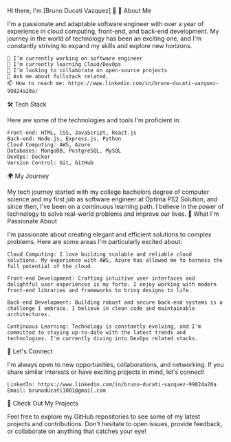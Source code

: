 Hi there, I'm [Bruno Ducati Vazquez] 👋
🚀 About Me

I'm a passionate and adaptable software engineer with over a year of experience in cloud computing, front-end, and back-end development. My journey in the world of technology has been an exciting one, and I'm constantly striving to expand my skills and explore new horizons.

    🔭 I’m currently working on software engineer
    🌱 I’m currently learning Cloud/DevOps
    👯 I’m looking to collaborate on open-source projects
    💬 Ask me about fullstack related.
    📫 How to reach me: https://www.linkedin.com/in/bruno-ducati-vazquez-99824a20a/

🛠️ Tech Stack

Here are some of the technologies and tools I'm proficient in:

    Front-end: HTML, CSS, JavaScript, React.js
    Back-end: Node.js, Express.js, Python
    Cloud Computing: AWS, Azure
    Databases: MongoDB, PostgreSQL, MySQL
    DevOps: Docker
    Version Control: Git, GitHub

🌍 My Journey

My tech journey started with my college bachelors degree of computer science and my first job as software engineer at Optima PS2 Solution, and since then, I've been on a continuous learning path. I believe in the power of technology to solve real-world problems and improve our lives.
🌟 What I'm Passionate About

I'm passionate about creating elegant and efficient solutions to complex problems. Here are some areas I'm particularly excited about:

    Cloud Computing: I love building scalable and reliable cloud solutions. My experience with AWS, Azure has allowed me to harness the full potential of the cloud.

    Front-end Development: Crafting intuitive user interfaces and delightful user experiences is my forte. I enjoy working with modern front-end libraries and frameworks to bring designs to life.

    Back-end Development: Building robust and secure back-end systems is a challenge I embrace. I believe in clean code and maintainable architectures.

    Continuous Learning: Technology is constantly evolving, and I'm committed to staying up-to-date with the latest trends and technologies. I'm currently diving into DevOps related stacks.

🤝 Let's Connect

I'm always open to new opportunities, collaborations, and networking. If you share similar interests or have exciting projects in mind, let's connect!

    LinkedIn: https://www.linkedin.com/in/bruno-ducati-vazquez-99824a20a
    Email: brunoducati1001@gmail.com

🚀 Check Out My Projects

Feel free to explore my GitHub repositories to see some of my latest projects and contributions. Don't hesitate to open issues, provide feedback, or collaborate on anything that catches your eye!

